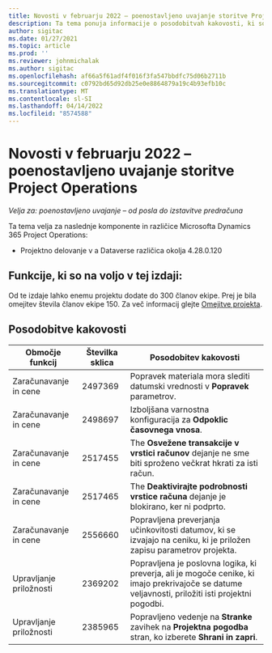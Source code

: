 ```yaml
---
title: Novosti v februarju 2022 – poenostavljeno uvajanje storitve Project Operations
description: Ta tema ponuja informacije o posodobitvah kakovosti, ki so na voljo v izdaji različice Project Operations lite februarja 2022.
author: sigitac
ms.date: 01/27/2021
ms.topic: article
ms.prod: ''
ms.reviewer: johnmichalak
ms.author: sigitac
ms.openlocfilehash: af66a5f61adf4f016f3fa547bbdfc75d06b2711b
ms.sourcegitcommit: c0792bd65d92db25e0e8864879a19c4b93efb10c
ms.translationtype: MT
ms.contentlocale: sl-SI
ms.lasthandoff: 04/14/2022
ms.locfileid: "8574588"
---
```

# <a name="whats-new-february-2022---project-operations-lite-deployment"></a>Novosti v februarju 2022 – poenostavljeno uvajanje storitve Project Operations

_Velja za: poenostavljeno uvajanje – od posla do izstavitve predračuna_

Ta tema velja za naslednje komponente in različice Microsofta Dynamics 365 Project Operations:

- Projektno delovanje v a Dataverse različica okolja 4.28.0.120

## <a name="features-included-in-this-release"></a>Funkcije, ki so na voljo v tej izdaji:

Od te izdaje lahko enemu projektu dodate do 300 članov ekipe. Prej je bila omejitev števila članov ekipe 150. Za več informacij glejte [Omejitve projekta](../../project-management/create-wbs.md#project-limitations).

## <a name="quality-updates"></a>Posodobitve kakovosti

| Območje funkcij | Številka sklica | Posodobitev kakovosti |
| --- | --- | --- |
| Zaračunavanje in cene | 2497369 | Popravek materiala mora slediti datumski vrednosti v **Popravek** parametrov. |
| Zaračunavanje in cene | 2498697 | Izboljšana varnostna konfiguracija za **Odpoklic časovnega vnosa**. |
| Zaračunavanje in cene | 2517455 | The **Osvežene transakcije v vrstici računov** dejanje ne sme biti sproženo večkrat hkrati za isti račun. |
| Zaračunavanje in cene | 2517465 | The **Deaktivirajte podrobnosti vrstice računa** dejanje je blokirano, ker ni podprto. |
| Zaračunavanje in cene | 2556660 | Popravljena preverjanja učinkovitosti datumov, ki se izvajajo na ceniku, ki je priložen zapisu parametrov projekta. |
| Upravljanje priložnosti | 2369202 | Popravljena je poslovna logika, ki preverja, ali je mogoče cenike, ki imajo prekrivajoče se datume veljavnosti, priložiti isti projektni pogodbi. |
| Upravljanje priložnosti | 2385965 | Popravljeno vedenje na **Stranke** zavihek na **Projektna pogodba** stran, ko izberete **Shrani in zapri**. |
